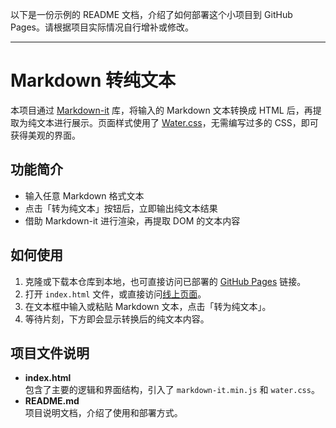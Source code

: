 以下是一份示例的 README 文档，介绍了如何部署这个小项目到 GitHub Pages。请根据项目实际情况自行增补或修改。

---

# Markdown 转纯文本

本项目通过 [Markdown-it](https://github.com/markdown-it/markdown-it) 库，将输入的 Markdown 文本转换成 HTML 后，再提取为纯文本进行展示。页面样式使用了 [Water.css](https://github.com/kognise/water.css)，无需编写过多的 CSS，即可获得美观的界面。

## 功能简介

- 输入任意 Markdown 格式文本
- 点击「转为纯文本」按钮后，立即输出纯文本结果
- 借助 Markdown-it 进行渲染，再提取 DOM 的文本内容

## 如何使用

1. 克隆或下载本仓库到本地，也可直接访问已部署的 [GitHub Pages](https://w0fv1.github.io/markless/) 链接。
2. 打开 `index.html` 文件，或直接访问[线上页面](https://w0fv1.github.io/markless/)。
3. 在文本框中输入或粘贴 Markdown 文本，点击「转为纯文本」。
4. 等待片刻，下方即会显示转换后的纯文本内容。

## 项目文件说明

- **index.html**  
  包含了主要的逻辑和界面结构，引入了 `markdown-it.min.js` 和 `water.css`。
- **README.md**  
  项目说明文档，介绍了使用和部署方式。
